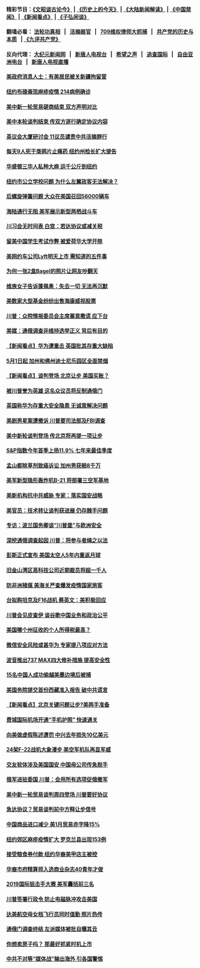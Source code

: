 #### 精彩节目：[《文昭谈古论今》](http://134.209.198.168/wenzhao) | [《历史上的今天》](http://134.209.198.168/today-in-history) | [《大陆新闻解读》](http://134.209.198.168/ntdtv-comedy) | [《中国禁闻》](http://134.209.198.168/ntdtv-news) | [《新闻看点》](http://134.209.198.168/news-insight) | [《子弘闲谈》](http://134.209.198.168/zihongxiantan/) 

  #### 翻墙必看： [法轮功真相](http://134.209.198.168:10000/videos/truth.html) &nbsp;&nbsp;|&nbsp;&nbsp; [活摘器官](http://134.209.198.168:10000/videos/res/Organs/) &nbsp;&nbsp;|&nbsp;&nbsp; [709维权律师大抓捕](http://134.209.198.168:10000/videos/709/) &nbsp;&nbsp;|&nbsp;&nbsp; [共产党的历史与本质](http://134.209.198.168:10000/videos/ccp.html) &nbsp;&nbsp;| [《九评共产党》](http://134.209.198.168:10000/videos/jiuping/) 

#### 反向代理： [大纪元新闻网](http://134.209.198.168:10080/) &nbsp;&nbsp;|&nbsp;&nbsp; [新唐人电视台](http://134.209.198.168:8000/) &nbsp;&nbsp;|&nbsp;&nbsp; [希望之声](http://134.209.198.168:8200/) &nbsp;&nbsp;|&nbsp;&nbsp; [追查国际](http://134.209.198.168:10010/) &nbsp;&nbsp;|&nbsp;&nbsp; [自由亚洲电台](http://134.209.198.168:9800/) &nbsp;&nbsp;|&nbsp;&nbsp; [新唐人电视直播](http://134.209.198.168/) 

#### [美政府消息人士：有美居民被关新疆拘留营](../pages/nsc412/n11149339.md?t=03291837) 

#### [纽约布碌崙现麻疹疫情 214病例确诊](../pages/nsc412/n11148696.md?t=03291837) 

#### [美中新一轮贸易磋商结束 双方声明对比](../pages/nsc412/n11149183.md?t=03291837) 

#### [美中本轮谈判结束 传双方逐行确定协议内容](../pages/nsc412/n11148669.md?t=03291837) 

#### [英议会大厦研讨会 11议员谴责中共活摘罪行](../pages/nsc412/n11147307.md?t=03291837) 

#### [每天9人死于类鸦片止痛药 纽约州检长扩大提告](../pages/nsc412/n11148700.md?t=03291837) 

#### [华盛顿三华人私种大麻 运千公斤到纽约](../pages/nsc412/n11148686.md?t=03291837) 

#### [纽约市公立学校问题 为什么左翼政客无法解决？](../pages/nsc412/n11148665.md?t=03291837) 

#### [后螺旋弹簧问题 大众在美国召回56000辆车](../pages/nsc412/n11148541.md?t=03291837) 

#### [海陆通行无阻 美军展示新型两栖战斗车](../pages/nsc412/n11148536.md?t=03291837) 

#### [川习会无时间表 白宫：若达协议或减关税](../pages/nsc412/n11147333.md?t=03291837) 

#### [留美中国学生考试作弊 被爱荷华大学开除](../pages/nsc412/n11147726.md?t=03291837) 

#### [美网约车公司Lyft明天上市 需知道的五件事](../pages/nsc412/n11147465.md?t=03291837) 

#### [为何一张2盒Bagel的照片让网友吵翻天](../pages/nsc412/n11147104.md?t=03291837) 

#### [维族女子告诉蓬佩奥：失去一切 无法再沉默](../pages/nsc412/n11135743.md?t=03291837) 

#### [美数家大型基金纷纷出售海康威视股票](../pages/nsc412/n11147111.md?t=03291837) 

#### [川普：众院情报委员会主席蓄意撒谎 应下台](../pages/nsc412/n11146907.md?t=03291837) 

#### [美媒：通俄调查非维持选举正义 背后有目的](../pages/nsc412/n11147110.md?t=03291837) 

#### [【新闻看点】华为遭重击 英国批其存重大缺陷](../pages/nsc412/n11146848.md?t=03291837) 

#### [5月1日起 加州和佛州迪士尼乐园区全面禁烟](../pages/nsc412/n11147050.md?t=03291837) 

#### [【新闻看点】谈判登场 北京让步 美国买账？](../pages/nsc412/n11146749.md?t=03291837) 

#### [被川普誉为英雄 这名众议员将反制通俄门](../pages/nsc412/n11146995.md?t=03291837) 

#### [英国称华为存重大安全隐患 无诚意解决问题](../pages/nsc412/n11146736.md?t=03291837) 

#### [美剧男星案遭撤诉 川普要司法部及FBI调查](../pages/nsc412/n11146727.md?t=03291837) 

#### [美中新轮谈判登场 传北京将再提一项让步](../pages/nsc412/n11146711.md?t=03291837) 

#### [S&P指数今年首季上扬11.9% 七年来最佳季度](../pages/nsc412/n11146536.md?t=03291837) 

#### [孟山都除草剂致癌诉讼 加州男获赔8千万](../pages/nsc412/n11146396.md?t=03291837) 

#### [美军新型隐形轰炸机B-21 将部署三空军基地](../pages/nsc412/n11146075.md?t=03291837) 

#### [美新机构抗中共威胁 专家：落实国安战略](../pages/nsc412/n11145499.md?t=03291837) 

#### [美官员：技术转让谈判获进展 仍存棘手问题](../pages/nsc412/n11145018.md?t=03291837) 

#### [专访：波兰国务卿谈“川普堡”与欧洲安全](../pages/nsc412/n11144470.md?t=03291837) 

#### [深挖通俄调查起因 川普：将参与者绳之以法](../pages/nsc412/n11145123.md?t=03291837) 

#### [彭斯正式宣布 美国太空人5年内重返月球](../pages/nsc412/n11145527.md?t=03291837) 

#### [旧金山湾区高科技公司近期裁员将超一千人](../pages/nsc412/n11145316.md?t=03291837) 

#### [防非洲猪瘟 美海关严查爆发疫情国家旅客](../pages/nsc412/n11144861.md?t=03291837) 

#### [台拟购坦克及F16战机 蔡英文：美积极回应](../pages/nsc412/n11144759.md?t=03291837) 

#### [川普会见皮查伊 谈谷歌中国业务和政治公平](../pages/nsc412/n11144739.md?t=03291837) 

#### [美国哪个州征收的个人所得税最高？](../pages/nsc412/n11144480.md?t=03291837) 

#### [微信安全风险或甚华为 专家提八项应对方法](../pages/nsc412/n11144622.md?t=03291837) 

#### [波音推出737 MAX四大修补措施 提高安全性](../pages/nsc412/n11144521.md?t=03291837) 

#### [15名中国人成功偷越美墨边境后被捕](../pages/nsc412/n11144453.md?t=03291837) 

#### [美国务院提交首份西藏准入报告 破中共谎言](../pages/nsc412/n11144207.md?t=03291837) 

#### [【新闻看点】北京关键问题让步?美两手准备](../pages/nsc412/n11144291.md?t=03291837) 

#### [费城国际机场开通“手机护照” 快速通关](../pages/nsc412/n11144283.md?t=03291837) 

#### [向美做虚假陈述遭罚 中兴去年损失10亿美元](../pages/nsc412/n11144356.md?t=03291837) 

#### [24架F-22战机大象漫步 美空军机队再显军威](../pages/nsc412/n11143993.md?t=03291837) 

#### [交友软体涉及美国国安 中国母公司传急脱手](../pages/nsc412/n11144181.md?t=03291837) 

#### [俄军进驻委国 川普：会用所有选项促俄撤军](../pages/nsc412/n11144268.md?t=03291837) 

#### [美中新一轮贸易谈判周四登场 川普要好协议](../pages/nsc412/n11144151.md?t=03291837) 

#### [急达协议？贸易谈判前中方释让步信号](../pages/nsc412/n11144057.md?t=03291837) 

#### [中国商品进口减少 美1月贸易赤字降15%](../pages/nsc412/n11143995.md?t=03291837) 

#### [纽约郊区麻疹疫情扩大 罗克兰县出现153例](../pages/nsc412/n11143919.md?t=03291837) 

#### [接受粮食券付款 纽约华裔美甲店主被控](../pages/nsc412/n11143552.md?t=03291837) 

#### [华裔市府精算师入选商业杂志40青年才俊](../pages/nsc412/n11143537.md?t=03291837) 

#### [2019国际狙击手大赛 美军囊括前三名](../pages/nsc412/n11143339.md?t=03291837) 

#### [川普签署行政令 防止电磁脉冲攻击美国](../pages/nsc412/n11142960.md?t=03291837) 

#### [达美航空母女档飞行员同时值勤 照片热传](../pages/nsc412/n11142780.md?t=03291837) 

#### [通俄门调查终结 左派媒体被批自曝其丑](../pages/nsc412/n11142644.md?t=03291837) 

#### [你想卖房子吗？ 那最好抓紧时机上市](../pages/nsc412/n11142219.md?t=03291837) 

#### [中共不对等“媒体战”输出海外 引各国警惕](../pages/nsc412/n11141857.md?t=03291837) 

